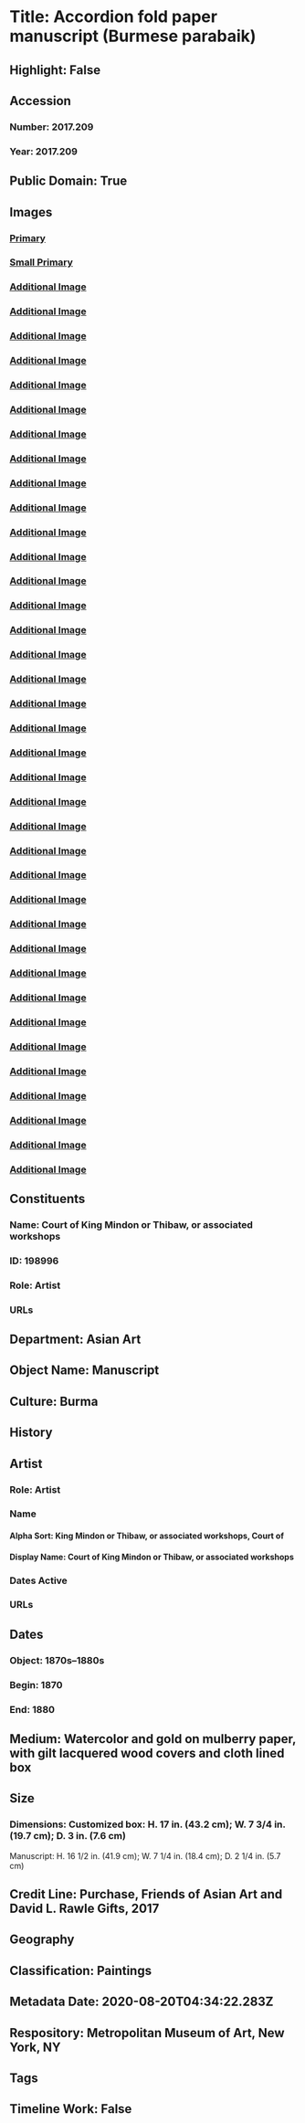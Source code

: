 # Title: Accordion fold paper manuscript (Burmese parabaik)
## Highlight: False
## Accession
### Number: 2017.209
### Year: 2017.209
## Public Domain: True
## Images
### [Primary](https://images.metmuseum.org/CRDImages/as/original/DP-14374-040.jpg)
### [Small Primary](https://images.metmuseum.org/CRDImages/as/web-large/DP-14374-040.jpg)
### [Additional Image](https://images.metmuseum.org/CRDImages/as/original/DP-14374-003.jpg)
### [Additional Image](https://images.metmuseum.org/CRDImages/as/original/DP-14374-004.jpg)
### [Additional Image](https://images.metmuseum.org/CRDImages/as/original/DP-14374-005.jpg)
### [Additional Image](https://images.metmuseum.org/CRDImages/as/original/DP-14374-006.jpg)
### [Additional Image](https://images.metmuseum.org/CRDImages/as/original/DP-14374-007.jpg)
### [Additional Image](https://images.metmuseum.org/CRDImages/as/original/DP-14374-008.jpg)
### [Additional Image](https://images.metmuseum.org/CRDImages/as/original/DP-14374-009.jpg)
### [Additional Image](https://images.metmuseum.org/CRDImages/as/original/DP-14374-010.jpg)
### [Additional Image](https://images.metmuseum.org/CRDImages/as/original/DP-14374-011.jpg)
### [Additional Image](https://images.metmuseum.org/CRDImages/as/original/DP-14374-012.jpg)
### [Additional Image](https://images.metmuseum.org/CRDImages/as/original/DP-14374-013.jpg)
### [Additional Image](https://images.metmuseum.org/CRDImages/as/original/DP-14374-014.jpg)
### [Additional Image](https://images.metmuseum.org/CRDImages/as/original/DP-14374-015.jpg)
### [Additional Image](https://images.metmuseum.org/CRDImages/as/original/DP-14374-016.jpg)
### [Additional Image](https://images.metmuseum.org/CRDImages/as/original/DP-14374-017.jpg)
### [Additional Image](https://images.metmuseum.org/CRDImages/as/original/DP-14374-018.jpg)
### [Additional Image](https://images.metmuseum.org/CRDImages/as/original/DP-14374-019.jpg)
### [Additional Image](https://images.metmuseum.org/CRDImages/as/original/DP-14374-020.jpg)
### [Additional Image](https://images.metmuseum.org/CRDImages/as/original/DP-14374-021.jpg)
### [Additional Image](https://images.metmuseum.org/CRDImages/as/original/DP-14374-022.jpg)
### [Additional Image](https://images.metmuseum.org/CRDImages/as/original/DP-14374-023.jpg)
### [Additional Image](https://images.metmuseum.org/CRDImages/as/original/DP-14374-024.jpg)
### [Additional Image](https://images.metmuseum.org/CRDImages/as/original/DP-14374-025.jpg)
### [Additional Image](https://images.metmuseum.org/CRDImages/as/original/DP-14374-026.jpg)
### [Additional Image](https://images.metmuseum.org/CRDImages/as/original/DP-14374-027.jpg)
### [Additional Image](https://images.metmuseum.org/CRDImages/as/original/DP-14374-028.jpg)
### [Additional Image](https://images.metmuseum.org/CRDImages/as/original/DP-14374-029.jpg)
### [Additional Image](https://images.metmuseum.org/CRDImages/as/original/DP-14374-030.jpg)
### [Additional Image](https://images.metmuseum.org/CRDImages/as/original/DP-14374-031.jpg)
### [Additional Image](https://images.metmuseum.org/CRDImages/as/original/DP-14374-032.jpg)
### [Additional Image](https://images.metmuseum.org/CRDImages/as/original/DP-14374-033.jpg)
### [Additional Image](https://images.metmuseum.org/CRDImages/as/original/DP-14374-034.jpg)
### [Additional Image](https://images.metmuseum.org/CRDImages/as/original/DP-14374-035.jpg)
### [Additional Image](https://images.metmuseum.org/CRDImages/as/original/DP-14374-036.jpg)
### [Additional Image](https://images.metmuseum.org/CRDImages/as/original/DP-14374-037.jpg)
### [Additional Image](https://images.metmuseum.org/CRDImages/as/original/DP-14374-001.jpg)
### [Additional Image](https://images.metmuseum.org/CRDImages/as/original/DP-14374-002.jpg)
## Constituents
### Name: Court of King Mindon or Thibaw, or associated workshops
### ID: 198996
### Role: Artist
### URLs
## Department: Asian Art
## Object Name: Manuscript
## Culture: Burma
## History
## Artist
### Role: Artist
### Name
#### Alpha Sort: King Mindon or Thibaw, or associated workshops, Court of
#### Display Name: Court of King Mindon or Thibaw, or associated workshops
### Dates Active
### URLs
## Dates
### Object: 1870s–1880s
### Begin: 1870
### End: 1880
## Medium: Watercolor and gold on mulberry paper, with gilt lacquered wood covers and cloth lined box
## Size
### Dimensions: Customized box: H. 17 in. (43.2 cm); W. 7 3/4 in. (19.7 cm); D. 3 in. (7.6 cm)
Manuscript: H. 16 1/2 in. (41.9 cm); W. 7 1/4 in. (18.4 cm); D. 2 1/4 in. (5.7 cm)
## Credit Line: Purchase, Friends of Asian Art and David L. Rawle Gifts, 2017
## Geography
## Classification: Paintings
## Metadata Date: 2020-08-20T04:34:22.283Z
## Respository: Metropolitan Museum of Art, New York, NY
## Tags
## Timeline Work: False